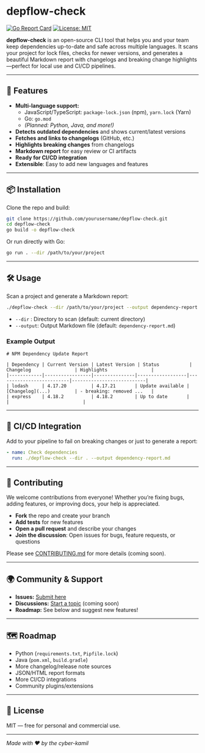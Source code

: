 # depflow-check

[![Go Report Card](https://goreportcard.com/badge/github.com/yourusername/depflow-check)](https://goreportcard.com/report/github.com/yourusername/depflow-check)
[![License: MIT](https://img.shields.io/badge/License-MIT-yellow.svg)](LICENSE)

**depflow-check** is an open-source CLI tool that helps you and your team keep dependencies up-to-date and safe across multiple languages. It scans your project for lock files, checks for newer versions, and generates a beautiful Markdown report with changelogs and breaking change highlights—perfect for local use and CI/CD pipelines.

---

## 🚀 Features
- **Multi-language support:**
  - JavaScript/TypeScript: `package-lock.json` (npm), `yarn.lock` (Yarn)
  - Go: `go.mod`
  - *(Planned: Python, Java, and more!)*
- **Detects outdated dependencies** and shows current/latest versions
- **Fetches and links to changelogs** (GitHub, etc.)
- **Highlights breaking changes** from changelogs
- **Markdown report** for easy review or CI artifacts
- **Ready for CI/CD integration**
- **Extensible**: Easy to add new languages and features

---

## 📦 Installation

Clone the repo and build:

```sh
git clone https://github.com/yourusername/depflow-check.git
cd depflow-check
go build -o depflow-check
```

Or run directly with Go:

```sh
go run . --dir /path/to/your/project
```

---

## 🛠 Usage

Scan a project and generate a Markdown report:

```sh
./depflow-check --dir /path/to/your/project --output dependency-report.md
```

- `--dir`   : Directory to scan (default: current directory)
- `--output`: Output Markdown file (default: `dependency-report.md`)

### Example Output

```
# NPM Dependency Update Report

| Dependency | Current Version | Latest Version | Status           | Changelog                | Highlights                |
|------------|-----------------|---------------|------------------|--------------------------|---------------------------|
| lodash     | 4.17.20         | 4.17.21       | Update available | [Changelog](...)         | - breaking: removed ...   |
| express    | 4.18.2          | 4.18.2        | Up to date       |                          |                           |
```

---

## 🤖 CI/CD Integration

Add to your pipeline to fail on breaking changes or just to generate a report:

```yaml
- name: Check dependencies
  run: ./depflow-check --dir . --output dependency-report.md
```

---

## 🤝 Contributing

We welcome contributions from everyone! Whether you’re fixing bugs, adding features, or improving docs, your help is appreciated.

- **Fork** the repo and create your branch
- **Add tests** for new features
- **Open a pull request** and describe your changes
- **Join the discussion**: Open issues for bugs, feature requests, or questions

Please see [CONTRIBUTING.md](CONTRIBUTING.md) for more details (coming soon).

---

## 🌍 Community & Support
- **Issues:** [Submit here](https://github.com/yourusername/depflow-check/issues)
- **Discussions:** [Start a topic](https://github.com/yourusername/depflow-check/discussions) (coming soon)
- **Roadmap:** See below and suggest new features!

---

## 🗺 Roadmap
- Python (`requirements.txt`, `Pipfile.lock`)
- Java (`pom.xml`, `build.gradle`)
- More changelog/release note sources
- JSON/HTML report formats
- More CI/CD integrations
- Community plugins/extensions

---

## 📄 License
MIT — free for personal and commercial use.

---

*Made with ❤️ by the cyber-kamil* 
